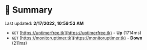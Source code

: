 # 📖 Summary
Last updated: **2/17/2022, 10:59:53 AM**

- `GET` [https://uptimerfree.tk](https://uptimerfree.tk) - **Up** (1714ms)
- `GET` [https://monitoruptimer.tk](https://monitoruptimer.tk) - **Down** (211ms)
